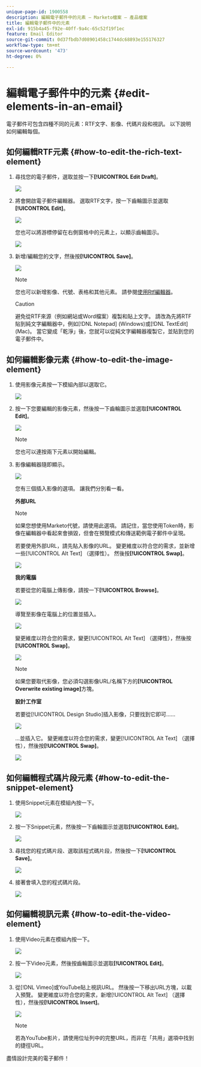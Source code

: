 ```yaml
---
unique-page-id: 1900558
description: 編輯電子郵件中的元素 — Marketo檔案 — 產品檔案
title: 編輯電子郵件中的元素
exl-id: 915b4a45-f92e-40ff-9a4c-65c52f19f1ec
feature: Email Editor
source-git-commit: 0d37fbdb7d08901458c1744dc68893e155176327
workflow-type: tm+mt
source-wordcount: '473'
ht-degree: 0%

---
```


# 編輯電子郵件中的元素 {#edit-elements-in-an-email}

電子郵件可包含四種不同的元素：RTF文字、影像、代碼片段和視訊。 以下說明如何編輯每個。

## 如何編輯RTF元素 {#how-to-edit-the-rich-text-element}

1. 尋找您的電子郵件，選取並按一下&#x200B;**[!UICONTROL Edit Draft]**。

   ![](assets/one-edited.png)

1. 將會開啟電子郵件編輯器。 選取RTF文字，按一下齒輪圖示並選取&#x200B;**[!UICONTROL Edit]**。

   ![](assets/two.png)

   您也可以將游標停留在右側窗格中的元素上，以顯示齒輪圖示。

   ![](assets/three.png)

1. 新增/編輯您的文字，然後按&#x200B;**[!UICONTROL Save]**。

   ![](assets/four.png)

   >[!NOTE]
   >
   >您也可以新增影像、代號、表格和其他元素。 請參閱[使用Rtf編輯器](/help/marketo/product-docs/email-marketing/general/understanding-the-email-editor/using-the-rich-text-editor.md)。

   >[!CAUTION]
   >
   >避免從RTF來源（例如網站或Word檔案）複製和貼上文字。 請改為先將RTF貼到純文字編輯器中，例如[!DNL Notepad] (Windows)或[!DNL TextEdit] (Mac)。 當它變成「乾淨」後，您就可以從純文字編輯器複製它，並貼到您的電子郵件中。

## 如何編輯影像元素 {#how-to-edit-the-image-element}

1. 使用影像元素按一下模組內部以選取它。

   ![](assets/five.png)

1. 按一下您要編輯的影像元素，然後按一下齒輪圖示並選取&#x200B;**[!UICONTROL Edit]**。

   ![](assets/six.png)

   >[!NOTE]
   >
   >您也可以連按兩下元素以開始編輯。

1. 影像編輯器隨即顯示。

   ![](assets/seven.png)

   您有三個插入影像的選項。 讓我們分別看一看。

   **外部URL**

   >[!NOTE]
   >
   >如果您想使用Marketo代號，請使用此選項。 請記住，當您使用Token時，影像在編輯器中看起來會損毀，但會在預覽模式和傳送範例電子郵件中呈現。

   若要使用外部URL，請先貼入影像的URL。 變更維度以符合您的需求，並新增一些[!UICONTROL Alt Text] （選擇性）。 然後按&#x200B;**[!UICONTROL Swap]**。

   ![](assets/eight.png)

   **我的電腦**

   若要從您的電腦上傳影像，請按一下&#x200B;**[!UICONTROL Browse]**。

   ![](assets/nine.png)

   導覽至影像在電腦上的位置並插入。

   ![](assets/ten.png)

   變更維度以符合您的需求，變更[!UICONTROL Alt Text] （選擇性），然後按&#x200B;**[!UICONTROL Swap]**。

   ![](assets/eleven.png)

   >[!NOTE]
   >
   >如果您要取代影像，您必須勾選影像URL/名稱下方的&#x200B;**[!UICONTROL Overwrite existing image]**&#x200B;方塊。

   **設計工作室**

   若要從[!UICONTROL Design Studio]插入影像，只要找到它即可……

   ![](assets/twelve.png)

   ...並插入它。 變更維度以符合您的需求，變更[!UICONTROL Alt Text] （選擇性），然後按&#x200B;**[!UICONTROL Swap]**。

   ![](assets/thirteen.png)

## 如何編輯程式碼片段元素 {#how-to-edit-the-snippet-element}

1. 使用Snippet元素在模組內按一下。

   ![](assets/fourteen.png)

1. 按一下Snippet元素，然後按一下齒輪圖示並選取&#x200B;**[!UICONTROL Edit]**。

   ![](assets/fifteen.png)

1. 尋找您的程式碼片段、選取該程式碼片段，然後按一下&#x200B;**[!UICONTROL Save]**。

   ![](assets/sixteen.png)

1. 接著會填入您的程式碼片段。

   ![](assets/eighteen.png)

## 如何編輯視訊元素 {#how-to-edit-the-video-element}

1. 使用Video元素在模組內按一下。

   ![](assets/nineteen.png)

1. 按一下Video元素，然後按齒輪圖示並選取&#x200B;**[!UICONTROL Edit]**。

   ![](assets/twenty.png)

1. 從[!DNL Vimeo]或YouTube貼上視訊URL。 然後按一下移出URL方塊，以載入預覽。 變更維度以符合您的需求，新增[!UICONTROL Alt Text] （選擇性），然後按&#x200B;**[!UICONTROL Insert]**。

   ![](assets/twentyone.png)

   >[!NOTE]
   >
   >若為YouTube影片，請使用位址列中的完整URL，而非在「共用」選項中找到的捷徑URL。

盡情設計完美的電子郵件！
